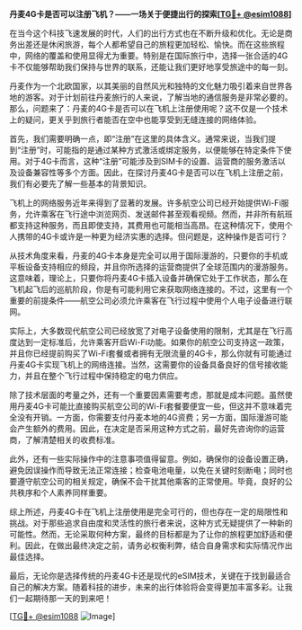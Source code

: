 **丹麦4G卡是否可以注册飞机？——一场关于便捷出行的探索[[TG💪+ @esim1088](https://t.me/s/esim1088)]**

在当今这个科技飞速发展的时代，人们的出行方式也在不断升级和优化。无论是商务出差还是休闲旅游，每个人都希望自己的旅程更加轻松、愉快。而在这些旅程中，网络的覆盖和使用显得尤为重要。特别是在国际旅行中，选择一张合适的4G卡不仅能够帮助我们保持与世界的联系，还能让我们更好地享受旅途中的每一刻。

丹麦作为一个北欧国家，以其美丽的自然风光和独特的文化魅力吸引着来自世界各地的游客。对于计划前往丹麦旅行的人来说，了解当地的通信服务是非常必要的。那么，问题来了：丹麦的4G卡是否可以在飞机上注册使用呢？这不仅是一个技术上的疑问，更关乎到旅行者能否在空中也能享受到无缝连接的网络体验。

首先，我们需要明确一点，即“注册”在这里的具体含义。通常来说，当我们提到“注册”时，可能指的是通过某种方式激活或绑定服务，以便能够在特定条件下使用。对于4G卡而言，这种“注册”可能涉及到SIM卡的设置、运营商的服务激活以及设备兼容性等多个方面。因此，在探讨丹麦4G卡是否可以在飞机上注册之前，我们有必要先了解一些基本的背景知识。

飞机上的网络服务近年来得到了显著的发展。许多航空公司已经开始提供Wi-Fi服务，允许乘客在飞行途中浏览网页、发送邮件甚至观看视频。然而，并非所有航班都支持这种服务，而且即使支持，其费用也可能相当高昂。在这种情况下，使用个人携带的4G卡或许是一种更为经济实惠的选择。但问题是，这种操作是否可行？

从技术角度来看，丹麦的4G卡本身是完全可以用于国际漫游的，只要你的手机或平板设备支持相应的频段，并且你所选择的运营商提供了全球范围内的漫游服务。这意味着，理论上，只要你将丹麦4G卡插入设备并确保它处于工作状态，那么在飞机起飞后的巡航阶段，你是有可能利用它来获取网络连接的。不过，这里有一个重要的前提条件——航空公司必须允许乘客在飞行过程中使用个人电子设备进行联网。

实际上，大多数现代航空公司已经放宽了对电子设备使用的限制，尤其是在飞行高度达到一定标准后，允许乘客开启Wi-Fi功能。如果你的航空公司支持这一政策，并且你已经提前购买了Wi-Fi套餐或者拥有无限流量的4G卡，那么你就有可能通过丹麦4G卡实现飞机上的网络连接。当然，这需要你的设备具备良好的信号接收能力，并且在整个飞行过程中保持稳定的电力供应。

除了技术层面的考量之外，还有一个重要因素需要考虑，那就是成本问题。虽然使用丹麦4G卡可能比直接购买航空公司的Wi-Fi套餐要便宜一些，但这并不意味着完全没有开销。一方面，你需要支付丹麦本地的4G资费；另一方面，国际漫游可能会产生额外的费用。因此，在决定是否采用这种方式之前，最好先咨询你的运营商，了解清楚相关的收费标准。

此外，还有一些实际操作中的注意事项值得留意。例如，确保你的设备设置正确，避免因误操作而导致无法正常连接；检查电池电量，以免在关键时刻断电；同时也要遵守航空公司的相关规定，确保不会干扰其他乘客的正常使用。毕竟，良好的公共秩序和个人素养同样重要。

综上所述，丹麦4G卡在飞机上注册使用是完全可行的，但也存在一定的局限性和挑战。对于那些追求自由度和灵活性的旅行者来说，这种方式无疑提供了一种新的可能性。然而，无论采取何种方案，最终的目标都是为了让你的旅程更加舒适和便利。因此，在做出最终决定之前，请务必权衡利弊，结合自身需求和实际情况作出最佳选择。

最后，无论你是选择传统的丹麦4G卡还是现代的eSIM技术，关键在于找到最适合自己的解决方案。随着科技的进步，未来的出行体验将会变得更加丰富多彩。让我们一起期待那一天的到来吧！

[[TG💪+ @esim1088](https://t.me/s/esim1088) ![Image](https://i.postimg.cc/4NQfJmqS/Snipaste-2025-05-13-00-14-12.png)]